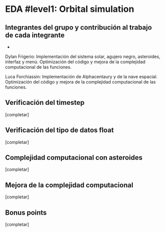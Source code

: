 # EDA #level1: Orbital simulation

## Integrantes del grupo y contribución al trabajo de cada integrante

* [Nombre]: [contribución]

Dylan Frigerio: Implementación del sistema solar, agujero negro, asteroides, interfaz y menú. Optimización del código y mejora de la complejidad computacional de las funciones.

Luca Forchiassin: Implementación de Alphacentaury y de la nave espacial. Optimización del código y mejora de la complejidad computacional de las funciones.

## Verificación del timestep

[completar]

## Verificación del tipo de datos float

[completar]

## Complejidad computacional con asteroides

[completar]

## Mejora de la complejidad computacional

[completar]

## Bonus points

[completar]
